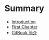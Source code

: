 # Summary

* [Introduction](README.md)
* [First Chapter](chapter1.md)
* [GitBook 简介](gitbook-intro.md)

